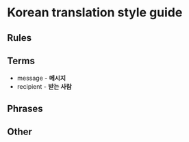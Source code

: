 # Korean translation style guide

## Rules

## Terms
- message - **메시지**
- recipient - **받는 사람**
## Phrases

## Other
